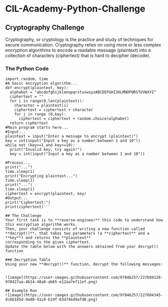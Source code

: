 # CIL-Academy-Python-Challenge

## Cryptography Challenge 

Cryptography, or cryptology is the practice and study of techniques for secure communication. Cryptography relies on using more or less complex encryption 
algorithms to encode a readable message (plaintext) into a collection of characters (ciphertext) that is hard to decipher (decode).

### The Python Code 
```#Cryptography Challenge #1
import random, time
#A basic encryption algorithm...
def encrypt(plaintext, key):
  alphabet = "abcdefghijklmnopqrstuvwxyzABCDEFGHIJKLMNOPQRSTUVWXYZ"
  ciphertext = ""
  for i in range(0,len(plaintext)):
    character = plaintext[i]
    ciphertext = ciphertext + character
    for j in range (0,key):
      ciphertext = ciphertext + random.choice(alphabet)
  return ciphertext
#Main program starts here...
#Input...
plaintext = input("Enter a message to encrypt (plaintext)")
key = int(input("Input a key as a number between 1 and 10"))
while not (key>=1 and key<=10):
  print("Invalid key, try again!")
  key = int(input("Input a key as a number between 1 and 10"))
  
#Process... 
print("...")
time.sleep(1)
print("Encrypting plaintext...")
time.sleep(1)
print("...")
time.sleep(1)
ciphertext = encrypt(plaintext, key)
#Output...
print("Ciphertext:")
print(ciphertext)```

## The Challenge
Your first task is to **reverse-engineer** this code to understand how this encryption algorithm works. 
Then, your challenge consists of writing a new function called **decrypt()**, that takes two parameters (a **ciphertext** and a **key**) and returns the **plaintext**
corresponding to the given ciphertext.
Update the table below with the answers obtained from your decrypt() function

### Decryption Table
Using your new **decrypt()** function, decrypt the following messages:


![image](https://user-images.githubusercontent.com/97846257/227604128-978427aa-4b14-48a8-ab65-e12aa7ef11ef.png)

## Example Run
![image](https://user-images.githubusercontent.com/97846257/227604345-dc6b145d-9a80-41c0-b19f-03d74ed9afd0.png)


